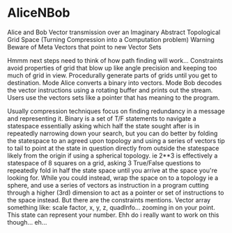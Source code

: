 # AliceNBob
Alice and Bob  Vector transmission over an Imaginary Abstract Topological Grid Space
(Turning Compression into a Computation problem)
Warning Beware of Meta Vectors that point to new Vector Sets

Hmmm next steps need to think of how path finding will work... Constraints avoid properties of grid that blow up like angle precision and keeping too much of grid in view. Procedurally generate parts of grids until you get to destination. Mode Alice converts a binary into vectors. Mode Bob decodes the vector instructions using a rotating buffer and prints out the stream. Users use the vectors sets like a pointer that has meaning to the program.

 Usually compression techniques focus on finding redundancy in a message and representing it. 
Binary is a set of T/F statements to navigate a statespace essentially asking which half the state sought after is in repeatedly narrowing down your search, but you can do better by folding the statespace to an agreed upon topology and using a series of vectors tip to tail to point at the state in question directly from outside the statespace likely from the origin if using a spherical topology. ie 2**3 is effectively a statespace of 8 squares on a grid, asking 3 True/False questions to repeatedly fold in half the state space until you arrive at the space you're looking for. While you could instead, wrap the space on to a topology ie a sphere, and use a series of vectors as instruction in a program cutting through a higher (3rd) dimension to act as a pointer or set of instructions to the space instead. But there are the constraints mentions.
 Vector array something like: scale factor, x, y, z, quadInfo... zooming in on your point.   This state can represent your number. Ehh do i really want to work on this though... eh...      

